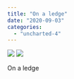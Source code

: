 ```yaml
---
title: "On a ledge"
date: "2020-09-03"
categories: 
  - "uncharted-4"
---
```


[![](images/Uncharted™-4_-A-Thiefs-End_20200125200428.jpg)](images/Uncharted™-4_-A-Thiefs-End_20200125200428.jpg)
[![](images/Uncharted™-4_-A-Thiefs-End_20200125200428.jpg)](images/Uncharted™-4_-A-Thiefs-End_20200125200428.jpg)

On a ledge
